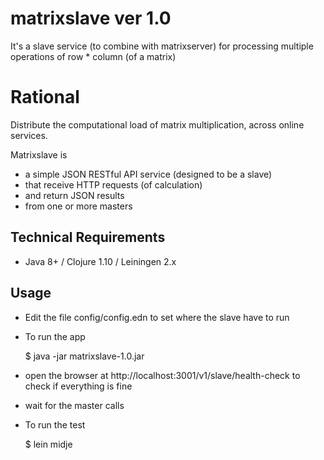 # matrixslave ver 1.0
It's a slave service (to combine with matrixserver) for processing multiple operations of row * column (of a matrix) 

# Rational
Distribute the computational load of matrix multiplication, across online services.

Matrixslave is 
 - a simple JSON RESTful API service (designed to be a slave)
 - that receive HTTP requests (of calculation)
 - and return JSON results
 - from one or more masters

## Technical Requirements

* Java 8+ / Clojure 1.10 / Leiningen 2.x


## Usage  

* Edit the file config/config.edn to set where the slave have to run

* To run the app

    $ java -jar matrixslave-1.0.jar

- open the browser at http://localhost:3001/v1/slave/health-check to check if everything is fine 

- wait for the master calls


* To run the test

    $ lein midje
